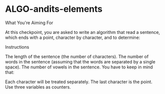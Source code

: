 # ALGO-andits-elements
What You're Aiming For

At this checkpoint, you are asked to write an algorithm that read a sentence, which ends with a point, character by character, and to determine:

 


Instructions

The length of the sentence (the number of characters).
The number of words in the sentence (assuming that the words are separated by a single space).
The number of vowels in the sentence.
You have to keep in mind that: 

Each character will be treated separately.
The last character is the point.
Use three variables as counters.
